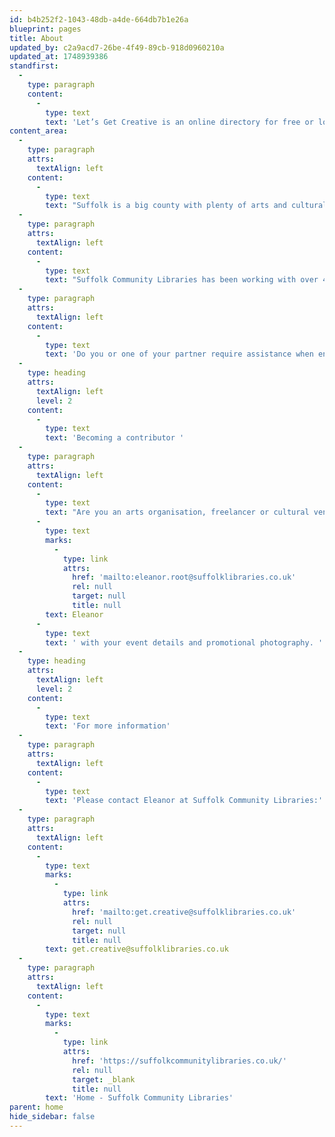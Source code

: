 ```yaml
---
id: b4b252f2-1043-48db-a4de-664db7b1e26a
blueprint: pages
title: About
updated_by: c2a9acd7-26be-4f49-89cb-918d0960210a
updated_at: 1748939386
standfirst:
  -
    type: paragraph
    content:
      -
        type: text
        text: 'Let’s Get Creative is an online directory for free or low-cost creative activities & events happening in Suffolk.'
content_area:
  -
    type: paragraph
    attrs:
      textAlign: left
    content:
      -
        type: text
        text: "Suffolk is a big county with plenty of arts and cultural activities on offer, so when taking a look at the big picture, or trying to find a course or event specific to your needs, it’s easy to feel overwhelmed. That’s why Suffolk Community Libraries has done the work for you. Think of Let's Get Creative as your own, personal virtual community notice board. We have selected free and low cost activities from all over Suffolk and put them in an easy access online directory."
  -
    type: paragraph
    attrs:
      textAlign: left
    content:
      -
        type: text
        text: "Suffolk Community Libraries has been working with over 40 organisations from all over Suffolk to make high quality, creative experiences available to everyone. Browse the Let's Get Creative site to find fun days out for all the family, peaceful and restorative craft activities for young and old, musical events and immersive performances - all for free or at a low cost. "
  -
    type: paragraph
    attrs:
      textAlign: left
    content:
      -
        type: text
        text: 'Do you or one of your partner require assistance when entering buildings or watching live perfomances? We have included accessibility listings where possible in the top right hand corner of our pages. '
  -
    type: heading
    attrs:
      textAlign: left
      level: 2
    content:
      -
        type: text
        text: 'Becoming a contributor '
  -
    type: paragraph
    attrs:
      textAlign: left
    content:
      -
        type: text
        text: "Are you an arts organisation, freelancer or cultural venue who is looking to share event and activity information on the site? If so, please head over to our contributor's page to read the terms and conditions for providing content for Let's Get Creative. Once you've done that then please contact "
      -
        type: text
        marks:
          -
            type: link
            attrs:
              href: 'mailto:eleanor.root@suffolklibraries.co.uk'
              rel: null
              target: null
              title: null
        text: Eleanor
      -
        type: text
        text: ' with your event details and promotional photography. '
  -
    type: heading
    attrs:
      textAlign: left
      level: 2
    content:
      -
        type: text
        text: 'For more information'
  -
    type: paragraph
    attrs:
      textAlign: left
    content:
      -
        type: text
        text: 'Please contact Eleanor at Suffolk Community Libraries:'
  -
    type: paragraph
    attrs:
      textAlign: left
    content:
      -
        type: text
        marks:
          -
            type: link
            attrs:
              href: 'mailto:get.creative@suffolklibraries.co.uk'
              rel: null
              target: null
              title: null
        text: get.creative@suffolklibraries.co.uk
  -
    type: paragraph
    attrs:
      textAlign: left
    content:
      -
        type: text
        marks:
          -
            type: link
            attrs:
              href: 'https://suffolkcommunitylibraries.co.uk/'
              rel: null
              target: _blank
              title: null
        text: 'Home - Suffolk Community Libraries'
parent: home
hide_sidebar: false
---
```

